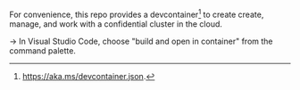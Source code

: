 For convenience, this repo provides a devcontainer[^1] to create create, manage, and work with a confidential cluster in the cloud.

→ In Visual Studio Code, choose "build and open in container" from the command palette.

[^1]: https://aka.ms/devcontainer.json.